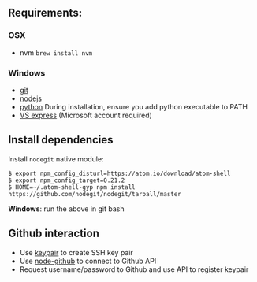 ## Requirements:

### OSX

- nvm `brew install nvm`

### Windows

- [git](http://git-scm.com/download/win)
- [nodejs](http://nodejs.org/)
- [python](https://www.python.org/downloads/windows/) During installation, ensure you add python executable to PATH
- [VS express](http://www.visualstudio.com/downloads/download-visual-studio-vs#d-express-windows-desktop) (Microsoft account required)

## Install dependencies

Install `nodegit` native module:

```
$ export npm_config_disturl=https://atom.io/download/atom-shell
$ export npm_config_target=0.21.2
$ HOME=~/.atom-shell-gyp npm install https://github.com/nodegit/nodegit/tarball/master
```

**Windows**: run the above in git bash



## Github interaction

- Use [keypair](https://github.com/juliangruber/keypair) to create SSH key pair
- Use [node-github](https://github.com/mikedeboer/node-github) to connect to Github API
- Request username/password to Github and use API to register keypair
